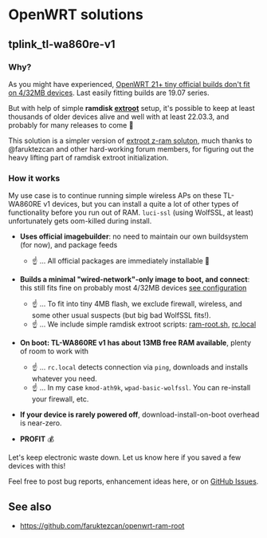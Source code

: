 # OpenWRT solutions

## tplink_tl-wa860re-v1

### Why?

As you might have experienced, [OpenWRT 21+ tiny official builds don't fit on 4/32MB devices](https://openwrt.org/supported_devices/openwrt_on_432_devices). Last easily fitting builds are 19.07 series.

But with help of simple **ramdisk [extroot](https://openwrt.org/docs/guide-user/additional-software/extroot_configuration)** setup, it's possible to keep at least thousands of older devices alive and well with at least 22.03.3, and probably for many releases to come :tada:

This solution is a simpler version of [extroot z-ram soluton](https://forum.openwrt.org/t/extroot-using-z-ram-drive-with-the-backup-restore-option-over-nfs-share/32725/), much thanks to @faruktezcan and other hard-working forum members, for figuring out the heavy lifting part of ramdisk extroot initialization.

### How it works

My use case is to continue running simple wireless APs on these TL-WA860RE v1 devices, but you can install a quite a lot of other types of functionality before you run out of RAM. `luci-ssl` (using WolfSSL, at least) unfortunately gets oom-killed during install.

* **Uses official imagebuilder**: no need to maintain our own buildsystem (for now), and package feeds
  - :point_up: ... All official packages are immediately installable :muscle:

* **Builds a minimal "wired-network"-only image to boot, and connect**: this still fits fine on probably most  4/32MB devices [see configuration](https://github.com/lkraav/openwrt-files/blob/trunk/make.sh#L38-L51)
  - :point_up: ... To fit into tiny 4MB flash, we exclude firewall, wireless, and some other usual suspects (but big bad WolfSSL fits!).
  - :point_up: ... We include simple ramdisk extroot scripts: [ram-root.sh](https://github.com/lkraav/openwrt-files/tree/trunk/tplink_tl-wa860re-v1/root), [rc.local](https://github.com/lkraav/openwrt-files/blob/trunk/tplink_tl-wa860re-v1/etc/rc.local)

* **On boot: TL-WA860RE v1 has about 13MB free RAM available**, plenty of room to work with
  - :point_up: ... `rc.local` detects connection via `ping`, downloads and installs whatever you need.
  - :point_up: ... In my case `kmod-ath9k`, `wpad-basic-wolfssl`. You can re-install your firewall, etc.

* **If your device is rarely powered off**, download-install-on-boot overhead is near-zero.

* **PROFIT** :moneybag:

Let's keep electronic waste down. Let us know here if you saved a few devices with this!

Feel free to post bug reports, enhancement ideas here, or on [GitHub Issues](https://github.com/lkraav/openwrt-files/issues).

## See also

* https://github.com/faruktezcan/openwrt-ram-root
